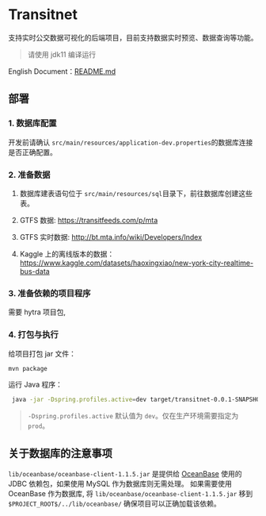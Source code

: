 # Transitnet
支持实时公交数据可视化的后端项目，目前支持数据实时预览、数据查询等功能。

> 请使用 jdk11 编译运行

English Document：[README.md](README.md)
## 部署

### 1. 数据库配置

开发前请确认 `src/main/resources/application-dev.properties`的数据库连接是否正确配置。

### 2. 准备数据

1. 数据库建表语句位于 `src/main/resources/sql`目录下，前往数据库创建这些表。 

2. GTFS 数据: https://transitfeeds.com/p/mta
 
3. GTFS 实时数据: http://bt.mta.info/wiki/Developers/Index

4. Kaggle 上的离线版本的数据：https://www.kaggle.com/datasets/haoxingxiao/new-york-city-realtime-bus-data

### 3. 准备依赖的项目程序
需要 hytra 项目包,

### 4. 打包与执行

给项目打包 jar 文件：

``` bash
mvn package
```

运行 Java 程序：

``` bash
 java -jar -Dspring.profiles.active=dev target/transitnet-0.0.1-SNAPSHOT-execute.jar 
```
> `-Dspring.profiles.active` 默认值为 `dev`。仅在生产环境需要指定为 `prod`。

## 关于数据库的注意事项
`lib/oceanbase/oceanbase-client-1.1.5.jar` 是提供给 [OceanBase](https://www.oceanbase.com/) 使用的 JDBC 依赖包，如果使用 MySQL 作为数据库则无需处理。
如果需要使用 OceanBase 作为数据库, 将 `lib/oceanbase/oceanbase-client-1.1.5.jar` 移到 `$PROJECT_ROOT$/../lib/oceanbase/` 确保项目可以正确加载该依赖。